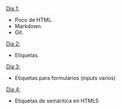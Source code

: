 [Dia 1:](https://github.com/Alexix87/html/tree/master/day1)

* Poco de HTML.
* Markdown.
* Git.

[Dia 2:](https://github.com/Alexix87/html/tree/master/day2)

* Etiquetas.

[Dia 3:](https://github.com/Alexix87/html/tree/master/day3)

* Etiquetas para formularios (inputs varios)

[Dia 4:](https://github.com/Alexix87/html/tree/master/day4)

* Etiquetas de semántica en HTML5